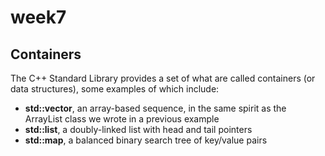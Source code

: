 # week7

## Containers

The C++ Standard Library provides a set of what are called containers \(or data structures\), some examples of which include:

* **std::vector**, an array-based sequence, in the same spirit as the ArrayList class we wrote in a previous example
* **std::list**, a doubly-linked list with head and tail pointers
* **std::map**, a balanced binary search tree of key/value pairs

